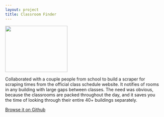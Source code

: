 ```yaml
---
layout: project
title: Classroom Finder
---
```


<a href="../../../images/_posts/scraper.png">
  <img src="../../../images/_posts/scraper-preview.png"  alt=""  height=150 width=200>
  </a>

Collaborated with a couple people from school to build a scraper for scraping
times from the official class schedule website.  It notifies of rooms in any
building with large gaps between classes.  The need was obvious, because the
classrooms are packed throughout the day, and it saves you the time of looking
through their entire 40+ buildings separately.

<a href="http://www.github.com/tippenein/classroom_finder"  target='_blank'>Browse it on Github</a>

